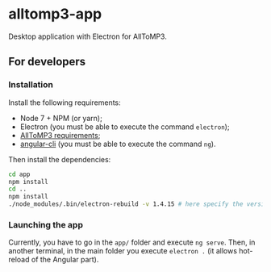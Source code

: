 # alltomp3-app
Desktop application with Electron for AllToMP3.

## For developers
### Installation
Install the following requirements:
- Node 7 + NPM (or yarn);
- Electron (you must be able to execute the command `electron`);
- [AllToMP3 requirements](https://github.com/AllToMP3/alltomp3#requirements);
- [angular-cli](https://github.com/angular/angular-cli) (you must be able to execute the command `ng`).

Then install the dependencies:
```bash
cd app
npm install
cd ..
npm install
./node_modules/.bin/electron-rebuild -v 1.4.15 # here specify the version of electron you are using (electron --version)
```

### Launching the app
Currently, you have to go in the `app/` folder and execute `ng serve`.
Then, in another terminal, in the main folder you execute `electron .` (it allows hot-reload of the Angular part).
